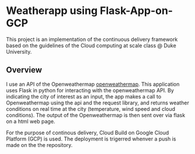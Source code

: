 # Weatherapp using Flask-App-on-GCP
This project is an implementation of the  continuous delivery framework based on the guidelines of the Cloud computing at scale class @ Duke University. 

## Overview
I use an API of the Openweathermap [openweathermap](https://openweathermap.org/). This application uses Flask in python for interacting with the openweathermap API. By indicating the city of interest as an input, the app makes a call to Openweathermap using the api and the request library, and returns weather conditions on real time at the city  (temperature, wind speed and cloud conditions). The output of the Openweathermap is then sent over via flask on a html web page.

For the purpose of continous delivery, Cloud Build on Google Cloud Platform (GCP) is used. The deployment is trigerred whenver a push is made on the the repository. 


